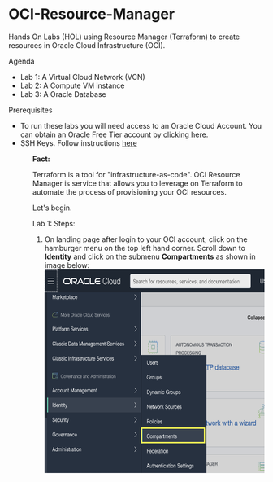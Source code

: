 # OCI-Resource-Manager
Hands On Labs (HOL) using Resource Manager (Terraform) to create resources in Oracle Cloud Infrastructure (OCI).

Agenda<ul><li>
    Lab 1: A Virtual Cloud Network (VCN) </li><li>
    Lab 2: A Compute VM instance</li><li>
    Lab 3: A Oracle Database</li>
</ul>
Prerequisites
<ul>
<li> To run these labs you will need access to an Oracle Cloud Account. 
     You can obtain an Oracle Free Tier account by <a href="https://myservices.us.oraclecloud.com/mycloud/signup">clicking here</a>.
</li><li>
     SSH Keys. Follow instructions <a href="#">here</a>
</li>
<ul>
<p><b>Fact:</b></p>
Terraform is a tool for "infrastructure-as-code". 
OCI Resource Manager is service that allows you to leverage on Terraform to automate the process of provisioning your OCI resources. 

Let's begin.

Lab 1:
Steps:
<ol>
<li>On landing page after login to your OCI account, click on the hamburger menu on the top left hand corner. Scroll down to <b>Identity</b> and click on the submenu <b>Compartments</b> as shown in image below:
</li>
<img height="400px" src="/images/GotoCompartmentsMenu.png"/>
</ol>